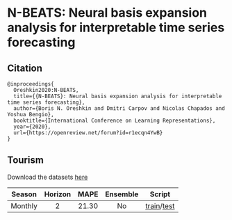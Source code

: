 # N-BEATS: Neural basis expansion analysis for interpretable time series forecasting

## Citation

```
@inproceedings{
  Oreshkin2020:N-BEATS,
  title={{N-BEATS}: Neural basis expansion analysis for interpretable time series forecasting},
  author={Boris N. Oreshkin and Dmitri Carpov and Nicolas Chapados and Yoshua Bengio},
  booktitle={International Conference on Learning Representations},
  year={2020},
  url={https://openreview.net/forum?id=r1ecqn4YwB}
}
```

## Tourism

Download the datasets [here](https://robjhyndman.com/data/27-3-Athanasopoulos1.zip)

| Season | Horizon | MAPE | Ensemble | Script |
|:---:|:---:|:---:|:---:|:---:|
| Monthly | 2 | 21.30 | No | [train](https://github.com/TakuyaShintate/tsts/tree/main/benchmark/nbeats/train_nbeats_tourism_monthly.py)/[test](https://github.com/TakuyaShintate/tsts/tree/main/benchmark/nbeats/test_nbeats_tourism_monthly.py) |

